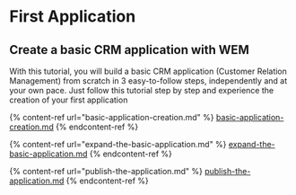 # First Application

## Create a basic CRM application with WEM

With this tutorial, you will build a basic CRM application (Customer Relation Management) from scratch in 3 easy-to-follow steps, independently and at your own pace. Just follow this tutorial step by step and experience the creation of your first application

{% content-ref url="basic-application-creation.md" %}
[basic-application-creation.md](basic-application-creation.md)
{% endcontent-ref %}

{% content-ref url="expand-the-basic-application.md" %}
[expand-the-basic-application.md](expand-the-basic-application.md)
{% endcontent-ref %}

{% content-ref url="publish-the-application.md" %}
[publish-the-application.md](publish-the-application.md)
{% endcontent-ref %}


